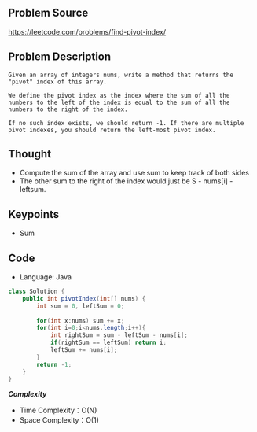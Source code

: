 ## Problem Source
https://leetcode.com/problems/find-pivot-index/

## Problem Description
```
Given an array of integers nums, write a method that returns the "pivot" index of this array.

We define the pivot index as the index where the sum of all the numbers to the left of the index is equal to the sum of all the numbers to the right of the index.

If no such index exists, we should return -1. If there are multiple pivot indexes, you should return the left-most pivot index.
```

## Thought
- Compute the sum of the array and use sum to keep track of both sides
- The other sum to the right of the index would just be S - nums[i] - leftsum.

## Keypoints
- Sum


## Code
* Language: Java

```Java
class Solution {
    public int pivotIndex(int[] nums) {
        int sum = 0, leftSum = 0;
        
        for(int x:nums) sum += x;
        for(int i=0;i<nums.length;i++){
            int rightSum = sum - leftSum - nums[i];
            if(rightSum == leftSum) return i;
            leftSum += nums[i];
        }
        return -1;
    }
}
```

***Complexity***

- Time Complexity：O(N)
- Space Complexity：O(1)
